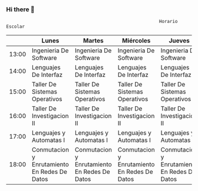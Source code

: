 ### Hi there 👋

<!--
EduardoRamos136/EduardoRamos136** is a ✨ _special_ ✨ repository because its `README.md` (this file) appears on your GitHub profile.

**Here are some ideas to get you started:

- 🔭 Estudiante de Ing. Sistemas Computacionales
- 🌱 Estudiante en el Instituto Tecnológico de Tijuana
- 👯 Me gusta trabajar en el desarrollo visual de los proyectos
- 🤔 El diseño es una mis partes favoritas para trabajar
- 💬 Me gustan todos los deportes
- 📫 Soy muy activo en instagram: @LaloChampurrado y Discord: Champurrado#3583
- 😄 El/He/His
-->

                                                              Horario Escolar
|       | Lunes                                         | Martes                                        | Miércoles                                     | Jueves                                        | Viernes                                       |
|-------|-----------------------------------------------|-----------------------------------------------|-----------------------------------------------|-----------------------------------------------|-----------------------------------------------|
| 13:00 | Ingenieria De Software                        | Ingenieria De Software                        | Ingenieria De Software                        | Ingenieria De Software                        | Ingenieria De Software                        |
| 14:00 | Lenguajes De Interfaz                         | Lenguajes De Interfaz                         | Lenguajes De Interfaz                         | Lenguajes De Interfaz                         |                                               |
| 15:00 | Taller De Sistemas  Operativos                | Taller De Sistemas  Operativos                | Taller De Sistemas  Operativos                | Taller De Sistemas  Operativos                |                                               |
| 16:00 | Taller De Investigacion II                    | Taller De Investigacion II                    | Taller De Investigacion II                    | Taller De Investigacion II                    |                                               |
| 17:00 | Lenguajes y Automatas I                       | Lenguajes y Automatas I                       | Lenguajes y Automatas I                       | Lenguajes y Automatas I                       | Lenguajes y Automatas I                       |
| 18:00 | Conmutacion y Enrutamiento  En Redes De Datos | Conmutacion y Enrutamiento  En Redes De Datos | Conmutacion y Enrutamiento  En Redes De Datos | Conmutacion y Enrutamiento  En Redes De Datos | Conmutacion y Enrutamiento  En Redes De Datos |
